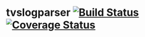 # tvslogparser [![Build Status](https://travis-ci.com/AlexCrane/tvslogparser.svg?branch=main)](https://travis-ci.com/AlexCrane/tvslogparser) [![Coverage Status](https://coveralls.io/repos/github/AlexCrane/tvslogparser/badge.svg?branch=main)](https://coveralls.io/github/AlexCrane/tvslogparser?branch=main)
